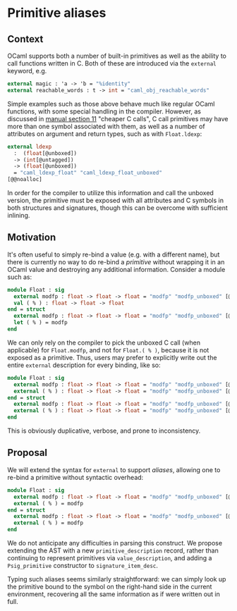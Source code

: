 # Primitive aliases

## Context

OCaml supports both a number of built-in primitives as well as the ability to call
functions written in C. Both of these are introduced via the `external` keyword, e.g.

```ocaml
external magic : 'a -> 'b = "%identity"
external reachable_words : t -> int = "caml_obj_reachable_words"
```

Simple examples such as those above behave much like regular OCaml functions, with some
special handling in the compiler. However, as discussed in
[manual section 11](https://ocaml.org/manual/5.2/intfc.html#s:C-cheaper-call) "cheaper C calls", C call
primitives may have more than one symbol associated with them, as well as a number of
attributes on argument and return types, such as with `Float.ldexp`:

```ocaml
external ldexp
  :  (float[@unboxed])
  -> (int[@untagged])
  -> (float[@unboxed])
  = "caml_ldexp_float" "caml_ldexp_float_unboxed"
[@@noalloc]
```

In order for the compiler to utilize this information and call the unboxed version, the
primitive must be exposed with all attributes and C symbols in both structures and
signatures, though this can be overcome with sufficient inlining.

## Motivation

It's often useful to simply re-bind a value (e.g. with a different name), but there is
currently no way to do re-bind a _primitive_ without wrapping it in an OCaml value and
destroying any additional information. Consider a module such as:

```ocaml
module Float : sig
  external modfp : float -> float -> float = "modfp" "modfp_unboxed" [@@unboxed]
  val ( % ) : float -> float -> float
end = struct
  external modfp : float -> float -> float = "modfp" "modfp_unboxed" [@@unboxed]
  let ( % ) = modfp
end
```

We can only rely on the compiler to pick the unboxed C call (when applicable) for
`Float.modfp`, and not for `Float.( % )`, because it is not exposed as a primitive. Thus,
users may prefer to explicitly write out the entire `external` description for every
binding, like so:

```ocaml
module Float : sig
  external modfp : float -> float -> float = "modfp" "modfp_unboxed" [@@unboxed]
  external ( % ) : float -> float -> float = "modfp" "modfp_unboxed" [@@unboxed]
end = struct
  external modfp : float -> float -> float = "modfp" "modfp_unboxed" [@@unboxed]
  external ( % ) : float -> float -> float = "modfp" "modfp_unboxed" [@@unboxed]
end
```

This is obviously duplicative, verbose, and prone to inconsistency.

## Proposal

We will extend the syntax for `external` to support _aliases_, allowing one to re-bind a
primitive without syntactic overhead:

```ocaml
module Float : sig
  external modfp : float -> float -> float = "modfp" "modfp_unboxed" [@@unboxed]
  external ( % ) = modfp
end = struct
  external modfp : float -> float -> float = "modfp" "modfp_unboxed" [@@unboxed]
  external ( % ) = modfp
end
```

We do not anticipate any difficulties in parsing this construct. We propose extending the
AST with a new `primitive_description` record, rather than continuing to represent
primitives via `value_description`, and adding a `Psig_primitive` constructor to
`signature_item_desc`.

Typing such aliases seems similarly straightforward: we can simply look up the primitive
bound to the symbol on the right-hand side in the current environment, recovering all the
same information as if were written out in full.

